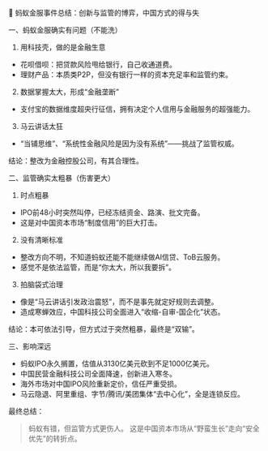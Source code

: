 📌 蚂蚁金服事件总结：创新与监管的博弈，中国方式的得与失

一、蚂蚁金服确实有问题（不能洗）

1. 用科技壳，做的是金融生意
- 花呗借呗：把贷款风险甩给银行，自己收通道费。
- 理财产品：本质类P2P，但没有银行一样的资本充足率和监管约束。

2. 数据掌握太大，形成“金融垄断”
- 支付宝的数据维度超央行征信，拥有决定个人信用与金融服务的超强能力。

3. 马云讲话太狂
- “当铺思维”、“系统性金融风险是因为没有系统”——挑战了监管权威。

结论：整改为金融控股公司，有其合理性。

二、监管确实太粗暴（伤害更大）

1. 时点粗暴
- IPO前48小时突然叫停，已经冻结资金、路演、批文完备。
- 这是对中国资本市场“制度信用”的巨大打击。

2. 没有清晰标准
- 整改方向不明，不知道蚂蚁还能不能继续做AI信贷、ToB云服务。
- 感觉不是依法监管，而是“你太大，所以我要拆”。

3. 拍脑袋式治理
- 像是“马云讲话引发政治震怒”，而不是事先就定好规则去调整。
- 造成寒蝉效应，中国科技公司全面进入“收缩-自审-国企化”状态。

结论：本可依法引导，但方式过于突然粗暴，最终是“双输”。

三、影响深远

- 蚂蚁IPO永久搁置，估值从3130亿美元砍到不足1000亿美元。
- 中国民营金融科技公司全面降速，创新进入寒冬。
- 海外市场对中国IPO风险重新定价，信任严重受损。
- 马云隐退、阿里重组、字节/腾讯/美团集体“去中心化”，全是连锁反应。

最终总结：
> 蚂蚁有错，但监管方式更伤人。
> 这是中国资本市场从“野蛮生长”走向“安全优先”的转折点。

